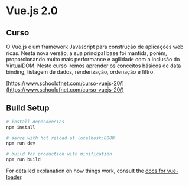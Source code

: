 # Vue.js 2.0

## Curso

O Vue.js é um framework Javascript para construção de aplicações web ricas. Nesta nova versão, a sua principal base foi mantida, porém, proporcionando muito mais performance e agilidade com a inclusão do VirtualDOM. Neste curso iremos aprender os conceitos básicos de data binding, listagem de dados, renderização, ordenação e filtro.

[https://www.schoolofnet.com/curso-vuejs-20/](https://www.schoolofnet.com/curso-vuejs-20/)

## Build Setup

``` bash
# install dependencies
npm install

# serve with hot reload at localhost:8080
npm run dev

# build for production with minification
npm run build
```

For detailed explanation on how things work, consult the [docs for vue-loader](http://vuejs.github.io/vue-loader).
